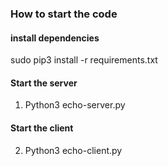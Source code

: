 ### How to start the code 
#### install dependencies
sudo pip3 install -r requirements.txt

#### Start the server 
1. Python3 echo-server.py

#### Start the client 
2. Python3 echo-client.py
